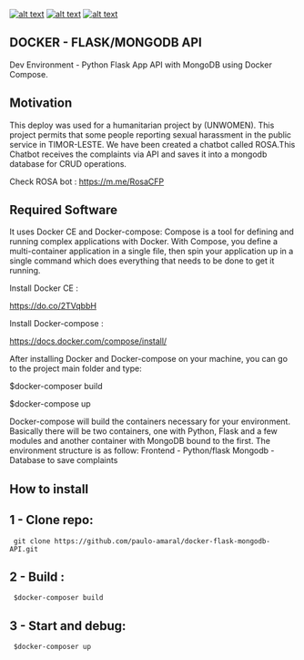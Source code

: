 [![alt text][1.1]][1]
[![alt text][2.1]][2]
[![alt text][3.1]][3]

[1.1]: http://i.imgur.com/tXSoThF.png (twitter icon with padding)
[2.1]: http://i.imgur.com/P3YfQoD.png (facebook icon with padding)
[3.1]: http://i.imgur.com/0o48UoR.png (github icon with padding)


[1]: http://www.twitter.com/paulo_s_amaral
[2]: https://www.facebook.com/paulo.s.amaral
[3]: http://www.github.com/paulo-amaral

## DOCKER - FLASK/MONGODB API
Dev Environment - Python Flask App API with MongoDB using Docker Compose.


## Motivation
This deploy was used for a humanitarian project by (UNWOMEN). This project permits that some people reporting sexual harassment in the public service in TIMOR-LESTE. We have been created a chatbot called ROSA.This Chatbot receives the complaints via API and saves it into a mongodb database for CRUD operations.

Check ROSA bot : https://m.me/RosaCFP


## Required Software
It uses Docker CE and Docker-compose: Compose is a tool for defining and running complex applications with Docker. With Compose, you define a multi-container application in a single file, then spin your application up in a single command which does everything that needs to be done to get it running.

Install Docker CE :

https://do.co/2TVqbbH

Install Docker-compose :

https://docs.docker.com/compose/install/

After installing Docker and Docker-compose on your machine, you can go to the project main folder and type:

$docker-composer build

$docker-compose up

Docker-compose will build the containers necessary for your environment. Basically there will be two containers, one with Python, Flask and a few modules and another container with MongoDB bound to the first. The environment structure is as follow:
Frontend - Python/flask
Mongodb - Database to save complaints

## How to install
   ## 1 - Clone repo:
     git clone https://github.com/paulo-amaral/docker-flask-mongodb-API.git
   ## 2 - Build :
     $docker-composer build
   ## 3 - Start and debug:
     $docker-composer up
    
    
